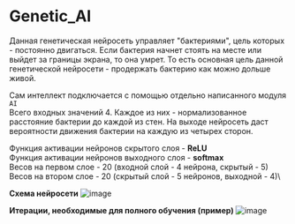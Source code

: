 # Genetic_AI
Данная генетическая нейросеть управляет "бактериями", цель которых - постоянно двигаться. Если бактерия начнет стоять на месте или выйдет за границы экрана, то она умрет. То есть основная цель данной генетической нейросети - продержать бактерию как можно дольше живой.

Сам интеллект подключается с помощью отдельно написанного модуля `AI`\
Всего входных значений 4. Каждое из них - нормализованное расстояние бактерии до каждой из стен. На выходе нейросеть даст вероятности движения бактерии на каждую из четырех сторон. 

Функция активации нейронов скрытого слоя - **ReLU**\
Функция активации нейронов выходного слоя - **softmax**\
Весов на первом слое - 20 (входной слой - 4 нейрона, скрытый - 5)\
Весов на втором слое - 20 (скрытый слой - 5 нейронов, выходной - 4)\

**Схема нейросети**
![image](https://user-images.githubusercontent.com/120571667/230972669-183c9464-e88e-45a9-a059-5e12e01b2103.png)


**Итерации, необходимые для полного обучения (пример)**
![image](https://user-images.githubusercontent.com/120571667/230972687-c38a8d20-6266-48dd-a6c4-dea0e45618de.png)
